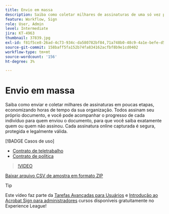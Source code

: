 ```yaml
---
title: Envio em massa
description: Saiba como coletar milhares de assinaturas de uma só vez para qualquer documento em poucas etapas
feature: Workflow, Sign
role: User, Admin
level: Intermediate
jira: KT-4963
thumbnail: 37839.jpg
exl-id: f81f5ce8-26ad-4c73-934c-da580782bf84,71a748b0-48c9-4a1e-befe-d5f311d6c05e
source-git-commit: 158baff5fa152b74fa834162acfbf8b9e1cd0402
workflow-type: tm+mt
source-wordcount: '156'
ht-degree: 3%

---
```


# Envio em massa

Saiba como enviar e coletar milhares de assinaturas em poucas etapas, economizando horas de tempo da sua organização. Todos assinam seu próprio documento, e você pode acompanhar o progresso de cada indivíduo para quem enviou o documento, para que você saiba exatamente quem ou quem não assinou. Cada assinatura online capturada é segura, protegida e legalmente válida.

[!BADGE Casos de uso]

* [Contrato de teletrabalho](https://experienceleague.adobe.com/docs/document-cloud-learn/sign-learning-hub/expand/recipes/gov/usecasegovtelework.html?lang=en)
* [Contrato de política](https://experienceleague.adobe.com/docs/document-cloud-learn/sign-learning-hub/expand/recipes/com/usecasecompolicy.html?lang=en)

>[!VIDEO](https://video.tv.adobe.com/v/33655?quality=12&learn=on&hidetitle=true)

[Baixar arquivo CSV de amostra em formato ZIP](../assets/sendInBulkSample.zip)

>[!TIP]
>
Este vídeo faz parte da [Tarefas Avançadas para Usuários](https://experienceleague.adobe.com/?recommended=Sign-U-1-2020.3) e [Introdução ao Acrobat Sign para administradores](https://experienceleague.adobe.com/?recommended=Sign-A-1-2020.2) cursos disponíveis gratuitamente no Experience League!
